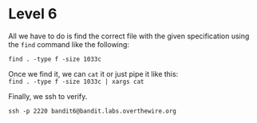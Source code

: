 # Level 6

All we have to do is find the correct file with the given specification using the ```find``` command like the following:  

```find . -type f -size 1033c```

Once we find it, we can ```cat``` it or just pipe it like this:  
```find . -type f -size 1033c | xargs cat```

Finally, we ssh to verify.  

```ssh -p 2220 bandit6@bandit.labs.overthewire.org```
